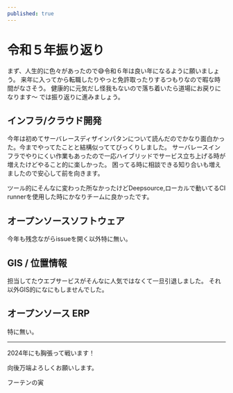 ```yaml
---
published: true
---
```

# 令和５年振り返り

まず、人生的に色々があったので😅令和６年は良い年になるように願いましょう。
来年に入ってから転職したりやっと免許取ったりするつもりなので暇な時間がなさそう。
健康的に元気だし怪我もないので落ち着いたら道場にお戻りになります〜
では振り返りに進みましょう。

## インフラ/クラウド開発

今年は初めてサーバレースディザインパタンについて読んだのでかなり面白かった。今までやってたことと結構似っててびっくりしました。
サーバレースインフラでやりにくい作業もあったので一応ハイブリッドでサービス立ち上げる時が増えたけどやること的に楽しかった。
困ってる時に相談できる知り合いも増えましたので安心して前を向きます。

ツール的にそんなに変わった所なかったけどDeepsource,ローカルで動いてるCI runnerを使用した時にかなりチームに良かったです。


## オープンソースソフトウェア
今年も残念ながらissueを開く以外特に無い。

## GIS / 位置情報
担当してたウエブサービスがそんなに人気ではなくて一旦引退しました。
それ以外GIS的になにもしませんでした。

## オープンソース ERP
特に無い。

---

2024年にも胸張って戦います！

向後万端よろしくお願いします。

フーテンの寅
